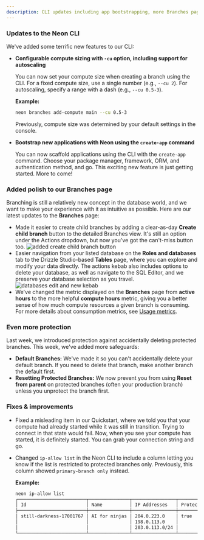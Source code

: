 ```yaml
---
description: CLI updates including app bootstrapping, more Branches page improvements, and better safety around deleting and resetting branches
---
```


### Updates to the Neon CLI

We've added some terrific new features to our CLI:

- **Configurable compute sizing with `-cu` option, including support for autoscaling**

  You can now set your compute size when creating a branch using the CLI. For a fixed compute size, use a single number (e.g., `--cu 2`). For autoscaling, specify a range with a dash (e.g., `--cu 0.5-3`).

  **Example:**

  ```bash
  neon branches add-compute main --cu 0.5-3
  ```

  Previously, compute size was determined by your default settings in the console.

- **Bootstrap new applications with Neon using the `create-app` command**

  You can now scaffold applications using the CLI with the `create-app` command. Choose your package manager, framework, ORM, and authentication method, and go. This exciting new feature is just getting started. More to come!

### Added polish to our Branches page

Branching is still a relatively new concept in the database world, and we want to make your experience with it as intuitive as possible. Here are our latest updates to the **Branches** page:

- Made it easier to create child branches by adding a clear-as-day **Create child branch** button to the detailed Branches view. It's still an option under the Actions dropdown, but now you've got the can't-miss button too.
  ![added create child branch button](/docs/relnotes/branches_create_child_branch.png)
- Easier navigation from your listed database on the **Roles and databases** tab to the Drizzle Studio-based **Tables** page, where you can explore and modify your data directly. The actions kebab also includes options to delete your database, as well as navigate to the SQL Editor, and we preserve your database selection as you travel.
  ![databases edit and new kebab](/docs/relnotes/databases_actions.png)
- We've changed the metric displayed on the **Branches** page from **active hours** to the more helpful **compute hours** metric, giving you a better sense of how much compute resources a given branch is consuming. For more details about consumption metrics, see [Usage metrics](/docs/introduction/usage-metrics).

### Even more protection

Last week, we introduced protection against accidentally deleting protected branches. This week, we've added more safeguards:

- **Default Branches:** We've made it so you can't accidentally delete your default branch. If you need to delete that branch, make another branch the default first.
- **Resetting Protected Branches:** We now prevent you from using **Reset from parent** on protected branches (often your production branch) unless you unprotect the branch first.

### Fixes & improvements

- Fixed a misleading item in our Quickstart, where we told you that your compute had already started while it was still in transition. Trying to connect in that state would fail. Now, when you see your compute has started, it is definitely started. You can grab your connection string and go.
- Changed `ip-allow list` in the Neon CLI to include a column letting you know if the list is restricted to protected branches only. Previously, this column showed `primary-branch only` instead.

  **Example:**

  ```bash
  neon ip-allow list
  ┌─────────────────────────┬───────────────┬────────────────┬─────────────────────────┐
  │ Id                      │ Name          │ IP Addresses   │ Protected Branches Only │
  ├─────────────────────────┼───────────────┼────────────────┼─────────────────────────┤
  │ still-darkness-17001767 │ AI for ninjas │ 204.0.223.0    │ true                    │
  │                         │               │ 198.0.113.0    │                         │
  │                         │               │ 203.0.113.0/24 │                         │
  └─────────────────────────┴───────────────┴────────────────┴─────────────────────────
  ```
